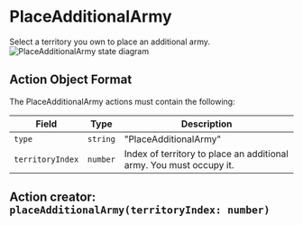 

# PlaceAdditionalArmy
Select a territory you own to place an additional army.
![PlaceAdditionalArmy state diagram](../docs/actions/placeadditionalarmy.svg)
  

## Action Object Format
The PlaceAdditionalArmy actions must contain the following:

Field        | Type       | Description
------------ | ---------- | -----------
`type`     | `string` | "PlaceAdditionalArmy"
`territoryIndex` | `number` | Index of territory to place an additional army. You must occupy it.


## Action creator: `placeAdditionalArmy(territoryIndex: number)`

  
  